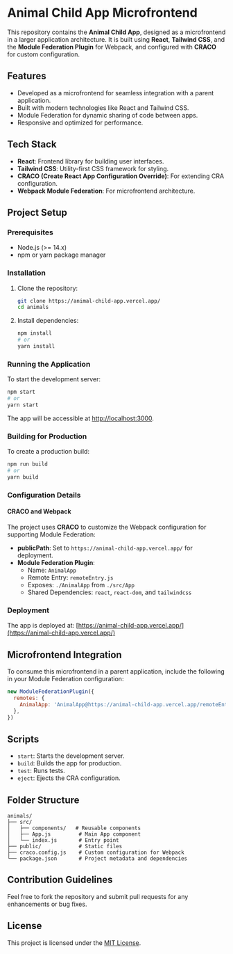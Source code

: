 # Animal Child App Microfrontend

This repository contains the **Animal Child App**, designed as a microfrontend in a larger application architecture. It is built using **React**, **Tailwind CSS**, and the **Module Federation Plugin** for Webpack, and configured with **CRACO** for custom configuration.

## Features
- Developed as a microfrontend for seamless integration with a parent application.
- Built with modern technologies like React and Tailwind CSS.
- Module Federation for dynamic sharing of code between apps.
- Responsive and optimized for performance.

## Tech Stack
- **React**: Frontend library for building user interfaces.
- **Tailwind CSS**: Utility-first CSS framework for styling.
- **CRACO (Create React App Configuration Override)**: For extending CRA configuration.
- **Webpack Module Federation**: For microfrontend architecture.

## Project Setup

### Prerequisites
- Node.js (>= 14.x)
- npm or yarn package manager

### Installation
1. Clone the repository:
   ```bash
   git clone https://animal-child-app.vercel.app/
   cd animals
   ```

2. Install dependencies:
   ```bash
   npm install
   # or
   yarn install
   ```

### Running the Application
To start the development server:
```bash
npm start
# or
yarn start
```
The app will be accessible at [http://localhost:3000](http://localhost:3000).

### Building for Production
To create a production build:
```bash
npm run build
# or
yarn build
```

### Configuration Details
#### CRACO and Webpack
The project uses **CRACO** to customize the Webpack configuration for supporting Module Federation:
- **publicPath**: Set to `https://animal-child-app.vercel.app/` for deployment.
- **Module Federation Plugin**:
  - Name: `AnimalApp`
  - Remote Entry: `remoteEntry.js`
  - Exposes: `./AnimalApp` from `./src/App`
  - Shared Dependencies: `react`, `react-dom`, and `tailwindcss`

### Deployment
The app is deployed at: [https://animal-child-app.vercel.app/](https://animal-child-app.vercel.app/)

## Microfrontend Integration
To consume this microfrontend in a parent application, include the following in your Module Federation configuration:
```javascript
new ModuleFederationPlugin({
  remotes: {
    AnimalApp: 'AnimalApp@https://animal-child-app.vercel.app/remoteEntry.js',
  },
})
```

## Scripts
- `start`: Starts the development server.
- `build`: Builds the app for production.
- `test`: Runs tests.
- `eject`: Ejects the CRA configuration.

## Folder Structure
```
animals/
├── src/
│   ├── components/   # Reusable components
│   ├── App.js         # Main App component
│   └── index.js       # Entry point
├── public/            # Static files
├── craco.config.js    # Custom configuration for Webpack
└── package.json       # Project metadata and dependencies
```

## Contribution Guidelines
Feel free to fork the repository and submit pull requests for any enhancements or bug fixes.

## License
This project is licensed under the [MIT License](LICENSE).


